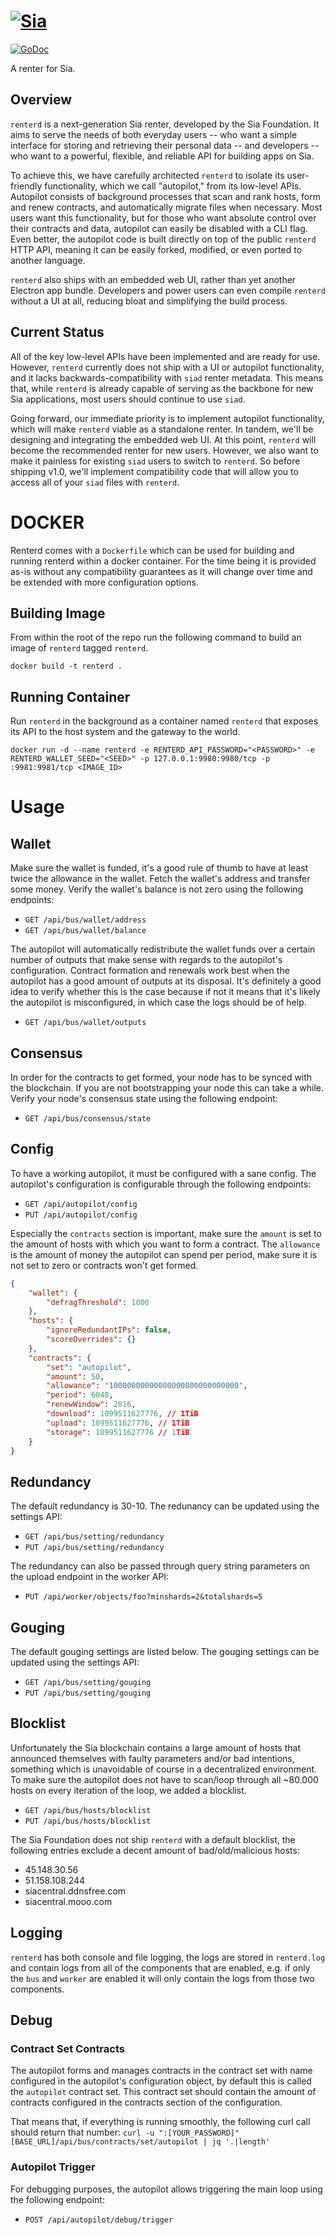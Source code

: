 # [![Sia](https://sia.tech/banners/sia-banner-renterd.png)](http://sia.tech)

[![GoDoc](https://godoc.org/go.sia.tech/renterd?status.svg)](https://godoc.org/go.sia.tech/renterd)

A renter for Sia.

## Overview

`renterd` is a next-generation Sia renter, developed by the Sia Foundation. It
aims to serve the needs of both everyday users -- who want a simple interface
for storing and retrieving their personal data -- and developers -- who want to
a powerful, flexible, and reliable API for building apps on Sia.

To achieve this, we have carefully architected `renterd` to isolate its
user-friendly functionality, which we call "autopilot," from its low-level APIs.
Autopilot consists of background processes that scan and rank hosts, form and
renew contracts, and automatically migrate files when necessary. Most users want
this functionality, but for those who want absolute control over their contracts
and data, autopilot can easily be disabled with a CLI flag. Even better, the
autopilot code is built directly on top of the public `renterd` HTTP API,
meaning it can be easily forked, modified, or even ported to another language.

`renterd` also ships with an embedded web UI, rather than yet another Electron
app bundle. Developers and power users can even compile `renterd` without a UI
at all, reducing bloat and simplifying the build process.

## Current Status

All of the key low-level APIs have been implemented and are ready for use.
However, `renterd` currently does not ship with a UI or autopilot functionality,
and it lacks backwards-compatibility with `siad` renter metadata. This means
that, while `renterd` is already capable of serving as the backbone for new Sia
applications, most users should continue to use `siad`.

Going forward, our immediate priority is to implement autopilot functionality,
which will make `renterd` viable as a standalone renter. In tandem, we'll be
designing and integrating the embedded web UI. At this point, `renterd` will
become the recommended renter for new users. However, we also want to make it
painless for existing `siad` users to switch to `renterd`. So before shipping
v1.0, we'll implement compatibility code that will allow you to access all of
your `siad` files with `renterd`.

# DOCKER

Renterd comes with a `Dockerfile` which can be used for building and running
renterd within a docker container. For the time being it is provided as-is
without any compatibility guarantees as it will change over time and be extended
with more configuration options.

## Building Image

From within the root of the repo run the following command to build an image of
`renterd` tagged `renterd`.

`docker build -t renterd .`

## Running Container

Run `renterd` in the background as a container named `renterd` that exposes its
API to the host system and the gateway to the world.

`docker run -d --name renterd -e RENTERD_API_PASSWORD="<PASSWORD>" -e RENTERD_WALLET_SEED="<SEED>" -p 127.0.0.1:9980:9980/tcp -p :9981:9981/tcp <IMAGE_ID>`

# Usage

## Wallet

Make sure the wallet is funded, it's a good rule of thumb to have at least twice the allowance in the wallet. Fetch the wallet's address and transfer some money. Verify the wallet's balance is not zero using the following endpoints:

- `GET /api/bus/wallet/address`
- `GET /api/bus/wallet/balance`

The autopilot will automatically redistribute the wallet funds over a certain number of outputs that make sense with regards to the autopilot's configuration. Contract formation and renewals work best when the autopilot has a good amount of outputs at its disposal. It's definitely a good idea to verify whether this is the case because if not it means that it's likely the autopilot is misconfigured, in which case the logs should be of help.

- `GET /api/bus/wallet/outputs`

## Consensus

In order for the contracts to get formed, your node has to be synced with the blockchain. If you are not bootstrapping your node this can take a while. Verify your node's consensus state using the following endpoint:

- `GET /api/bus/consensus/state`

## Config

To have a working autopilot, it must be configured with a sane config. The
autopilot's configuration is configurable through the following endpoints:

- `GET /api/autopilot/config`
- `PUT /api/autopilot/config`

Especially the `contracts` section is important, make sure the `amount` is set to the amount of hosts with which you want to form a contract. The `allowance` is the amount of money the autopilot can spend per period, make sure it is not set to zero or contracts won't get formed.

```json
{
	"wallet": {
		"defragThreshold": 1000
	},
	"hosts": {
		"ignoreRedundantIPs": false,
		"scoreOverrides": {}
	},
	"contracts": {
		"set": "autopilot",
		"amount": 50,
		"allowance": "10000000000000000000000000000",
		"period": 6048,
		"renewWindow": 2016,
		"download": 1099511627776, // 1TiB
		"upload": 1099511627776, // 1TiB
		"storage": 1099511627776 // 1TiB
	}
}
```

## Redundancy

The default redundancy is 30-10. The redunancy can be updated using the settings API:

- `GET /api/bus/setting/redundancy`
- `PUT /api/bus/setting/redundancy`

The redundancy can also be passed through query string parameters on the upload
endpoint in the worker API:

- `PUT /api/worker/objects/foo?minshards=2&totalshards=5`

## Gouging

The default gouging settings are listed below. The gouging settings can be updated using the settings API:

- `GET /api/bus/setting/gouging`
- `PUT /api/bus/setting/gouging`

## Blocklist

Unfortunately the Sia blockchain contains a large amount of hosts that announced themselves with faulty parameters and/or bad intentions, something which is unavoidable of course in a decentralized environment. To make sure the autopilot does not have to scan/loop through all ~80.000 hosts on every iteration of the loop, we added a blocklist.

- `GET /api/bus/hosts/blocklist`
- `PUT /api/bus/hosts/blocklist`

The Sia Foundation does not ship `renterd` with a default blocklist, the following entries exclude a decent amount of bad/old/malicious hosts:

- 45.148.30.56
- 51.158.108.244
- siacentral.ddnsfree.com
- siacentral.mooo.com

## Logging

`renterd` has both console and file logging, the logs are stored in `renterd.log` and contain logs from all of the components that are enabled, e.g. if only the `bus` and `worker` are enabled it will only contain the logs from those two components.

## Debug

### Contract Set Contracts

The autopilot forms and manages contracts in the contract set with name configured in the autopilot's configuration object, by default this is called the `autopilot` contract set. This contract set should contain the amount of contracts configured in the contracts section of the configuration.

That means that, if everything is running smoothly, the following curl call should return that number:
`curl -u ":[YOUR_PASSWORD]"  [BASE_URL]/api/bus/contracts/set/autopilot | jq '.|length'`

### Autopilot Trigger

For debugging purposes, the autopilot allows triggering the main loop using the following endpoint:

- `POST /api/autopilot/debug/trigger`